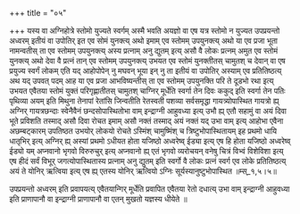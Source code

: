 +++
title = "०५"

+++
यस्य वा अग्निहोत्रे स्तोमो युज्यते स्वर्गम् अस्मै भवति अयज्ञो वा एष यत्र स्तोमो न युज्यत उपप्रयन्तो अध्वरम् इतीयं वा उपोतिर् इत एव सोमं युनक्त्य् अथो इमाम् एव स्तोमम् उपयुनक्त्य् अथो या एव प्रजा भूता नामन्वतीस् ता एव स्तोमम् उपयुनक्त्य् अस्य प्रत्नाम् अनु द्युतम् इत्य् असौ वै लोकः प्रत्नम् अमुत एव स्तोमं युनक्त्य् अथो देवा वै प्रत्नं तान् एव स्तोमम् उपयुनक्त्य् उभयत एव स्तोमं युनक्तीतस् चामुतश् च देवान् वा एष प्रयुज्य स्वर्गं लोकम् एति यद् आहोपोपेन् नु मघवन् भूया इन् नु ता इतीयं वा उपोतिर् अस्याम् एव प्रतितिष्ठत्य् अथ यद् उपवत् पदम् आह या एव प्रजा आभविष्यन्तीस् ता एव स्तोमम् उपयुनक्ति परि ते दूडभो रथा इत्य् उभयत एवैतया स्तोमं युक्तं परिगृह्णातीतस् चामुतश् चाग्निर् मूर्धेति स्वर्गा तेन दिवः ककुद् इति स्वर्गा तेन पतिः पृथिव्या अयम् इति मिथुना तेनापां रेतांसि जिन्वतीति रेतस्वती पशव्या सर्वसमृद्धा गायत्र्योपास्थित गायत्रो ह्य् अग्निर् गायत्रछन्दाः स्वेनैवैनं छन्दसोपास्थितोभा वाम् इन्द्राग्नी आहुवध्या इत्य् उभौ ह्य् एतौ सहामुं वा अयं दिवा भूते प्रविशति तस्माद् असौ दिवा रोचत इमाम् असौ नक्तं तस्माद् अयं नक्तं यद् उभा वाम् इत्य् आहोभा एवैना अछम्बट्कारम् उपतिष्ठत उभयोर् लोकयो रोचते ऽस्मिंश् चामुष्मिंश् च त्रिष्टुभोपास्थितायम् इह प्रथमो धायि धातृभिर् इत्य् अग्निर् ह्य् अस्यां प्रथमो ऽधीयत होता यजिष्ठो अध्वरेष्व् ईड्या इत्य् एष हि होता यजिष्ठो अध्वरेष्व् ईड्यो यम् अप्नवानो भृगवो विरुरुचुर् इत्य् अप्नवानो ह्य् एतं भृगवो व्यरोचयन् वनेषु चित्रं विभ्वं विशेविशा इत्य् एष हीदं सर्वं विभूर् जगत्योपास्थितास्य प्रत्नाम् अनु द्युतम् इति स्वर्गो वै लोकः प्रत्नं स्वर्ग एव लोके प्रतितिष्ठत्य् अयं ते योनिर् ऋत्विया इत्य् एष ह्य् एतस्य योनिर् ऋत्वियो ऽग्निः सूर्यस्यानुष्टुभोपास्थित ॥म्स्_१,५।५॥  
    
उपप्रयन्तो अध्वरम् इति प्रवापयत्य् एवैतयान्गिर् मूर्धेति प्रवापित एवैतया रेतो दधात्य् उभा वाम् इन्द्राग्नी आहुवध्या इति प्राणापानौ वा इन्द्राग्नी प्राणापानौ वा एतन् मुखतो यज्ञस्य धीयेते ॥  
    
